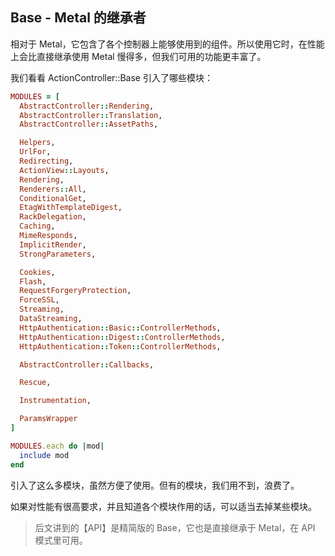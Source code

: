 ## Base - Metal 的继承者

相对于 Metal，它包含了各个控制器上能够使用到的组件。所以使用它时，在性能上会比直接继承使用 Metal 慢得多，但我们可用的功能更丰富了。

我们看看 ActionController::Base 引入了哪些模块：

```ruby
MODULES = [
  AbstractController::Rendering,
  AbstractController::Translation,
  AbstractController::AssetPaths,

  Helpers,
  UrlFor,
  Redirecting,
  ActionView::Layouts,
  Rendering,
  Renderers::All,
  ConditionalGet,
  EtagWithTemplateDigest,
  RackDelegation,
  Caching,
  MimeResponds,
  ImplicitRender,
  StrongParameters,

  Cookies,
  Flash,
  RequestForgeryProtection,
  ForceSSL,
  Streaming,
  DataStreaming,
  HttpAuthentication::Basic::ControllerMethods,
  HttpAuthentication::Digest::ControllerMethods,
  HttpAuthentication::Token::ControllerMethods,

  AbstractController::Callbacks,

  Rescue,

  Instrumentation,

  ParamsWrapper
]

MODULES.each do |mod|
  include mod
end
```

引入了这么多模块，虽然方便了使用。但有的模块，我们用不到，浪费了。

如果对性能有很高要求，并且知道各个模块作用的话，可以适当去掉某些模块。

> 后文讲到的【API】是精简版的 Base，它也是直接继承于 Metal，在 API 模式里可用。
